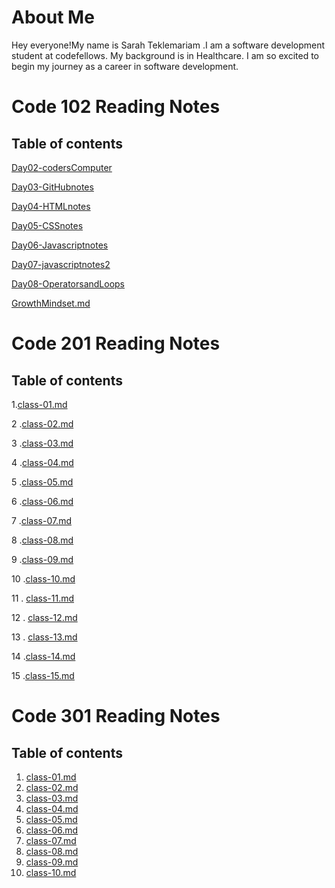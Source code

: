 
# About Me

Hey everyone!My name is Sarah Teklemariam .I am a software development student at codefellows. My background is in Healthcare. I am so excited to begin my journey as a career in software development. 

# Code 102 Reading Notes

## Table of contents

<!-- [Day02-codersComputer](https://sarahtek.github.io/reading-notes/codersComputer) -->
[Day02-codersComputer](code-102/Day02-codersComputer.md)

[Day03-GitHubnotes](code-102/Day03-GitHubnotes)

[Day04-HTMLnotes](code-102/Day04-HTMLnotes.md)

[Day05-CSSnotes](code-102/Day05-CSSnotes.md)

[Day06-Javascriptnotes](code-102/Day05-JavascriptNotes.md)

[Day07-javascriptnotes2](code-102/Day07-javascript.md)

[Day08-OperatorsandLoops](code-102/Day08-OperatorsandLoops.md)

[GrowthMindset.md](code-102/GrowthMindset.md)



# Code 201 Reading Notes

## Table of contents


1.[class-01.md](code-201/class-01.md)

2 .[class-02.md](code-201/class-02.md)

3 .[class-03.md](code-201/class-03.md)

4 .[class-04.md](code-201/class-04.md)

5 .[class-05.md](code-201/class-05.md)

6 .[class-06.md](code-201/class-06.md)

7 .[class-07.md](code-201/class-07.md)

8 .[class-08.md](code-201/class-08.md)

9 .[class-09.md](code-201/class-09.md)

10 .[class-10.md](code-201/class-10.md)

11 . [class-11.md](code-201/class-11.md) 

12 . [class-12.md](code-201/class-12.md)

13 . [class-13.md](code-201/class-13.md)

14 .[class-14.md](code-201/class-14.md)

15 .[class-15.md](code-201/class-15.md)






# Code 301 Reading Notes

## Table of contents
1. [class-01.md](code-301/class-01.md)
2. [class-02.md](code-301/class-02.md)
3. [class-03.md](code-301/class-03.md)
4. [class-04.md](code-301/class-04.md)
5. [class-05.md](code-301/class-05.md)
6. [class-06.md](code-301/class-06.md)
7. [class-07.md](code-301/class-07.md)
8. [class-08.md](code-301/class-08.md)
9. [class-09.md](code-301/class-09.md)
10. [class-10.md](code-301/class-10.md)
